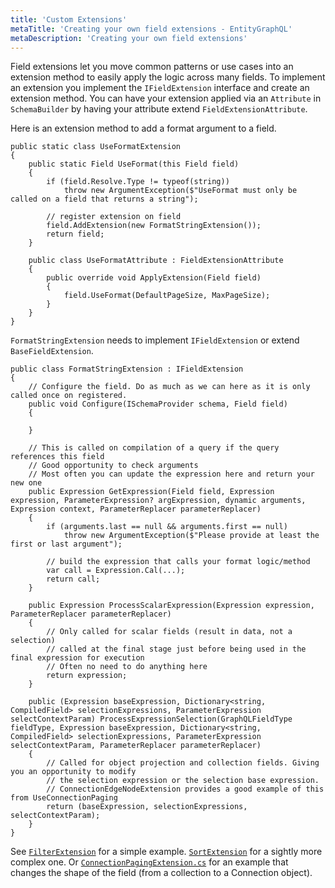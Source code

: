 ```yaml
---
title: 'Custom Extensions'
metaTitle: 'Creating your own field extensions - EntityGraphQL'
metaDescription: 'Creating your own field extensions'
---
```


Field extensions let you move common patterns or use cases into an extension method to easily apply the logic across many fields. To implement an extension you implement the `IFieldExtension` interface and create an extension method. You can have your extension applied via an `Attribute` in `SchemaBuilder` by having your attribute extend `FieldExtensionAttribute`.

Here is an extension method to add a format argument to a field.

```
public static class UseFormatExtension
{
    public static Field UseFormat(this Field field)
    {
        if (field.Resolve.Type != typeof(string))
            throw new ArgumentException($"UseFormat must only be called on a field that returns a string");

        // register extension on field
        field.AddExtension(new FormatStringExtension());
        return field;
    }

    public class UseFormatAttribute : FieldExtensionAttribute
    {
        public override void ApplyExtension(Field field)
        {
            field.UseFormat(DefaultPageSize, MaxPageSize);
        }
    }
}
```

`FormatStringExtension` needs to implement `IFieldExtension` or extend `BaseFieldExtension`.

```
public class FormatStringExtension : IFieldExtension
{
    // Configure the field. Do as much as we can here as it is only called once on registered.
    public void Configure(ISchemaProvider schema, Field field)
    {

    }

    // This is called on compilation of a query if the query references this field
    // Good opportunity to check arguments
    // Most often you can update the expression here and return your new one
    public Expression GetExpression(Field field, Expression expression, ParameterExpression? argExpression, dynamic arguments, Expression context, ParameterReplacer parameterReplacer)
    {
        if (arguments.last == null && arguments.first == null)
            throw new ArgumentException($"Please provide at least the first or last argument");

        // build the expression that calls your format logic/method
        var call = Expression.Cal(...);
        return call;
    }

    public Expression ProcessScalarExpression(Expression expression, ParameterReplacer parameterReplacer)
    {
        // Only called for scalar fields (result in data, not a selection)
        // called at the final stage just before being used in the final expression for execution
        // Often no need to do anything here
        return expression;
    }

    public (Expression baseExpression, Dictionary<string, CompiledField> selectionExpressions, ParameterExpression selectContextParam) ProcessExpressionSelection(GraphQLFieldType fieldType, Expression baseExpression, Dictionary<string, CompiledField> selectionExpressions, ParameterExpression selectContextParam, ParameterReplacer parameterReplacer)
    {
        // Called for object projection and collection fields. Giving you an opportunity to modify
        // the selection expression or the selection base expression.
        // ConnectionEdgeNodeExtension provides a good example of this from UseConnectionPaging
        return (baseExpression, selectionExpressions, selectContextParam);
    }
}
```

See [`FilterExtension`](https://github.com/EntityGraphQL/EntityGraphQL/blob/master/src/EntityGraphQL/Schema/FieldExtensions/Filter/FilterExtension.cs) for a simple example. [`SortExtension`](https://github.com/EntityGraphQL/EntityGraphQL/blob/master/src/EntityGraphQL/Schema/FieldExtensions/Sorting/SortExtension.cs) for a sightly more complex one. Or [`ConnectionPagingExtension.cs`](https://github.com/EntityGraphQL/EntityGraphQL/blob/master/src/EntityGraphQL/Schema/FieldExtensions/ConnectionPaging/ConnectionPagingExtension.cs) for an example that changes the shape of the field (from a collection to a Connection object).
